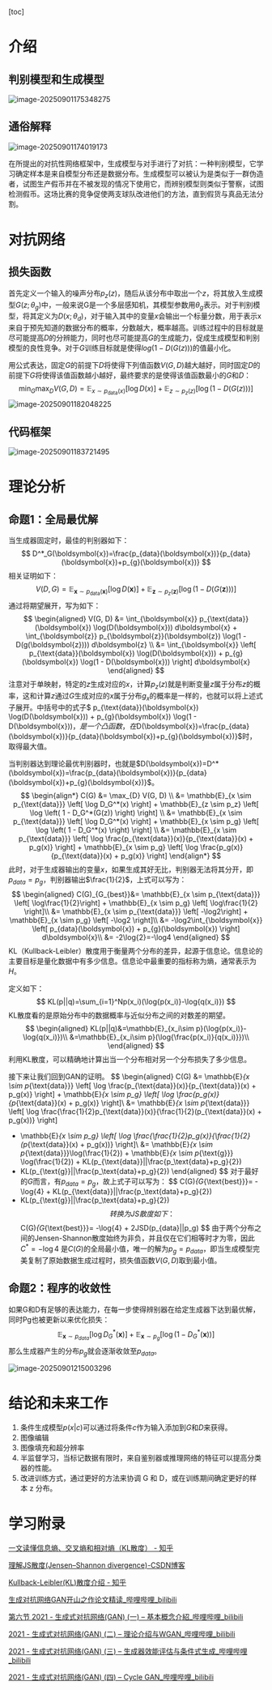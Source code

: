 [toc]

# 介绍

## 判别模型和生成模型

![image-20250901175348275](./assets/image-20250901175348275.png)

## 通俗解释

![image-20250901174019173](./assets/image-20250901174019173.png)

在所提出的对抗性网络框架中，生成模型与对手进行了对抗：一种判别模型，它学习确定样本是来自模型分布还是数据分布。生成模型可以被认为是类似于一群伪造者，试图生产假币并在不被发现的情况下使用它，而辨别模型则类似于警察，试图检测假币。这场比赛的竞争促使两支球队改进他们的方法，直到假货与真品无法分割。

# 对抗网络

## 损失函数

首先定义一个输入的噪声分布$p_z(z)$，随后从该分布中取出一个$z$，将其放入生成模型$G(z;\theta_g)$中，一般来说G是一个多层感知机，其模型参数用$\theta_g$表示。对于判别模型，将其定义为$D(x;\theta_d)$，对于输入其中的变量$x$会输出一个标量分数，用于表示x来自于预先知道的数据分布的概率，分数越大，概率越高。训练过程中的目标就是尽可能提高$D$的分辨能力，同时也尽可能提高$G$的生成能力，促成生成模型和判别模型的良性竞争。对于$G$训练目标就是使得$log(1-D(G(z)))$的值最小化。

用公式表达，固定$G$的前提下$D$将使得下列值函数$V(G,D)$越大越好，同时固定$D$的前提下$G$将使得该值函数越小越好，最终要求的是使得该值函数最小的$G$和$D$：
$$
\min_{G} \max_{D} V(G, D) = \mathbb{E}_{x \sim p_{\text{data}}(x)}[\log D(x)] + \mathbb{E}_{z \sim p_{z}(z)}[\log(1 - D(G(z)))]
$$
![image-20250901182048225](./assets/image-20250901182048225.png)

## 代码框架

![image-20250901183721495](./assets/image-20250901183721495.png)

# 理论分析

## 命题1：全局最优解

当生成器固定时，最佳的判别器如下：
$$
D^*_G(\boldsymbol{x})=\frac{p_{data}(\boldsymbol{x})}{p_{data}(\boldsymbol{x})+p_{g}(\boldsymbol{x})}
$$
相关证明如下：
$$
V(D, G) = \mathbb{E}_{\boldsymbol{x} \sim p_{\text{data}}(\boldsymbol{x})}[\log D(\boldsymbol{x})] + \mathbb{E}_{\boldsymbol{z} \sim p_{z}(\boldsymbol{z})}[\log(1 - D(G(\boldsymbol{z})))]
$$
通过将期望展开，写为如下：
$$
\begin{aligned}
V(G, D) &= \int_{\boldsymbol{x}} p_{\text{data}}(\boldsymbol{x}) \log(D(\boldsymbol{x})) d\boldsymbol{x} + \int_{\boldsymbol{z}} p_{\boldsymbol{z}}(\boldsymbol{z}) \log(1 - D(g(\boldsymbol{z}))) d\boldsymbol{z} \\
 &= \int_{\boldsymbol{x}} \left[ p_{\text{data}}(\boldsymbol{x}) \log(D(\boldsymbol{x})) + p_{g}(\boldsymbol{x}) \log(1 - D(\boldsymbol{x})) \right] d\boldsymbol{x}
 \end{aligned}
$$
注意对于单映射，特定的$z$生成对应的$x$，计算$p_z(z)$就是判断变量$z$属于分布$z$的概率，这和计算$z$通过$G$生成对应的$x$属于分布$g_x$的概率是一样的，也就可以将上述式子展开。中括号中的式子$ p_{\text{data}}(\boldsymbol{x}) \log(D(\boldsymbol{x})) + p_{g}(\boldsymbol{x}) \log(1 - D(\boldsymbol{x}))$，是一个凸函数，在$D(\boldsymbol{x})=\frac{p_{data}(\boldsymbol{x})}{p_{data}(\boldsymbol{x})+p_{g}(\boldsymbol{x})}$时，取得最大值。

当判别器达到理论最优判别器时，也就是$D(\boldsymbol{x})=D^*(\boldsymbol{x})=\frac{p_{data}(\boldsymbol{x})}{p_{data}(\boldsymbol{x})+p_{g}(\boldsymbol{x})}$。
$$
\begin{align*}
C(G) &= \max_{D} V(G, D) \\
&= \mathbb{E}_{x \sim p_{\text{data}}} \left[ \log D_G^*(x) \right] + \mathbb{E}_{z \sim p_z} \left[ \log \left( 1 - D_G^*(G(z)) \right) \right] \\
&= \mathbb{E}_{x \sim p_{\text{data}}} \left[ \log D_G^*(x) \right] + \mathbb{E}_{x \sim p_g} \left[ \log \left( 1 - D_G^*(x) \right) \right] \\
&= \mathbb{E}_{x \sim p_{\text{data}}} \left[ \log \frac{p_{\text{data}}(x)}{p_{\text{data}}(x) + p_g(x)} \right] + \mathbb{E}_{x \sim p_g} \left[ \log \frac{p_g(x)}{p_{\text{data}}(x) + p_g(x)} \right]
\end{align*}
$$
此时，对于生成器输出的变量$x$，如果生成其好无比，判别器无法将其分开，即$p_{data}=p_{g}$，判别器输出$\frac{1}{2}$，上式可以写为：
$$
\begin{aligned}
C(G)_{G_{best}}&= \mathbb{E}_{x \sim p_{\text{data}}} \left[ \log\frac{1}{2}\right] + \mathbb{E}_{x \sim p_g} \left[ \log\frac{1}{2} \right]\\
&= \mathbb{E}_{x \sim p_{\text{data}}} \left[ -\log2\right] + \mathbb{E}_{x \sim p_g} \left[ -\log2 \right]\\
&= -\log2\int_{\boldsymbol{x}} \left[ p_{data}(\boldsymbol{x})  + p_{g}(\boldsymbol{x}) \right] d\boldsymbol{x}\\
&= -2\log{2}=-\log4
\end{aligned}
$$
KL（Kullback-Leibler）散度用于衡量两个分布的差异，起源于信息论。信息论的主要目标是量化数据中有多少信息。信息论中最重要的指标称为熵，通常表示为$H$。

定义如下：
$$
KL(p||q)=\sum_{i=1}^Np(x_i)(\log{p(x_i)}-\log{q(x_i)})
$$
KL散度看的是原始分布中的数据概率与近似分布之间的对数差的期望。
$$
\begin{aligned}
KL(p||q)&=\mathbb{E}_{x_i\sim p}(\log{p(x_i)}-\log{q(x_i)})\\
&=\mathbb{E}_{x_i\sim p}(\log{\frac{p(x_i)}{q(x_i)}})\\
\end{aligned}
$$
利用KL散度，可以精确地计算出当一个分布相对另一个分布损失了多少信息。

接下来让我们回到GAN的证明。
$$
\begin{aligned}
C(G) &= \mathbb{E}_{x \sim p_{\text{data}}} \left[ \log \frac{p_{\text{data}}(x)}{p_{\text{data}}(x) + p_g(x)} \right] + \mathbb{E}_{x \sim p_g} \left[ \log \frac{p_g(x)}{p_{\text{data}}(x) + p_g(x)} \right]\\
&= \mathbb{E}_{x \sim p_{\text{data}}} 
\left[ \log \frac{\frac{1}{2}p_{\text{data}}(x)}{\frac{1}{2}(p_{\text{data}}(x) + p_g(x))} \right] 
+ \mathbb{E}_{x \sim p_g} 
\left[ \log \frac{\frac{1}{2}p_g(x)}{\frac{1}{2}(p_{\text{data}}(x) + p_g(x))} \right]\\
&= \mathbb{E}_{x \sim p_{\text{data}}}\log(\frac{1}{2}) + \mathbb{E}_{x \sim p_{\text{g}}} \log(\frac{1}{2}) + KL(p_{\text{data}}||\frac{p_\text{data}+p_g}{2})
+ KL(p_{\text{g}}||\frac{p_\text{data}+p_g}{2})
\end{aligned}
$$
对于最好的$G$而言，有$p_{data}=p_{g}$，故上式子可以写为：
$$
C(G)_{G_{\text{best}}}= -\log{4} + KL(p_{\text{data}}||\frac{p_\text{data}+p_g}{2})
+ KL(p_{\text{g}}||\frac{p_\text{data}+p_g}{2})
$$
转换为JS散度如下：
$$
C(G)_{G_{\text{best}}}= -\log{4} + 2JSD(p_{data}||p_g)
$$
由于两个分布之间的Jensen-Shannon散度始终为非负，并且仅在它们相等时才为零，因此$C^*=-\log4$ 是$C(G)$的全局最小值，唯一的解为$p_g = p_{data}$，即当生成模型完美复制了原始数据生成过程时，损失值函数$V(G,D)$取到最小值。

## 命题2：程序的收敛性

如果G和D有足够的表达能力，在每一步使得辨别器在给定生成器下达到最优解，同时Pg也被更新以来优化损失：
$$
\mathbb{E}_{\boldsymbol{x}\sim p_{data}}[\log{D^*_{G}(\boldsymbol{x})}] + \mathbb{E}_{\boldsymbol{x}\sim p_{g}}[\log(1-{D^*_{G}(\boldsymbol{x})})]
$$
那么生成器产生的分布$p_g$就会逐渐收敛至$p_{data}$。

![image-20250901215003296](./assets/image-20250901215003296.png)

# 结论和未来工作

1. 条件生成模型$p(x|c)$可以通过将条件$c$作为输入添加到$G$和$D$来获得。
2. 图像编辑
3. 图像填充和超分辨率
4. 半监督学习，当标记数据有限时，来自鉴别器或推理网络的特征可以提高分类器的性能。
5. 改进训练方式，通过更好的方法来协调 G 和 D，或在训练期间确定更好的样本 z 分布。

# 学习附录

[一文读懂信息熵、交叉熵和相对熵（KL散度） - 知乎](https://zhuanlan.zhihu.com/p/593362066)

[理解JS散度(Jensen–Shannon divergence)-CSDN博客](https://blog.csdn.net/weixin_44441131/article/details/105878383)

[Kullback-Leibler(KL)散度介绍 - 知乎](https://zhuanlan.zhihu.com/p/100676922)

[生成对抗网络GAN开山之作论文精读_哔哩哔哩_bilibili](https://www.bilibili.com/video/BV1oi4y1m7np/?spm_id_from=333.337.search-card.all.click&vd_source=41bae495d2931a7e6b683f50a0923307)

[第六节 2021 - 生成式对抗网络(GAN) (一) – 基本概念介紹_哔哩哔哩_bilibili](https://www.bilibili.com/video/BV1Wv411h7kN?spm_id_from=333.788.videopod.episodes&vd_source=41bae495d2931a7e6b683f50a0923307&p=58)

[2021 - 生成式对抗网络(GAN) (二) – 理论介绍与WGAN_哔哩哔哩_bilibili](https://www.bilibili.com/video/BV1Wv411h7kN?spm_id_from=333.788.videopod.episodes&vd_source=41bae495d2931a7e6b683f50a0923307&p=59)

[2021 - 生成式对抗网络(GAN) (三) – 生成器效能评估与条件式生成_哔哩哔哩_bilibili](https://www.bilibili.com/video/BV1Wv411h7kN?spm_id_from=333.788.videopod.episodes&vd_source=41bae495d2931a7e6b683f50a0923307&p=60)

[2021 - 生成式对抗网络(GAN) (四) – Cycle GAN_哔哩哔哩_bilibili](https://www.bilibili.com/video/BV1Wv411h7kN?spm_id_from=333.788.videopod.episodes&vd_source=41bae495d2931a7e6b683f50a0923307&p=61)
